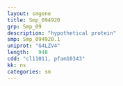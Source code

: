 ```yaml
---
layout: smgene
title: Smp_094920
grp: Smp_09
description: "hypothetical protein"
smp: Smp_094920.1
uniprot: "G4LZV4"
length:   948
cdd: "cl11011, pfam10343"
kk: ns
categories: sm
---
```

